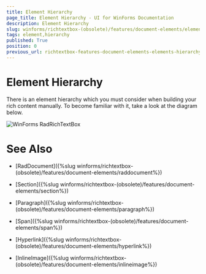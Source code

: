 ```yaml
---
title: Element Hierarchy
page_title: Element Hierarchy - UI for WinForms Documentation
description: Element Hierarchy
slug: winforms/richtextbox-(obsolete)/features/document-elements/element-hierarchy
tags: element,hierarchy
published: True
position: 0
previous_url: richtextbox-features-document-elements-elements-hierarchy
---
```


# Element Hierarchy

There is an element hierarchy which you must consider when building your rich content manually. To become familiar with it, take a look at the diagram below.

![WinForms RadRichTextBox ](images/richtextbox-document-elements-elements-hierarchy001.png)

# See Also

 * [RadDocument]({%slug winforms/richtextbox-(obsolete)/features/document-elements/raddocument%})

 * [Section]({%slug winforms/richtextbox-(obsolete)/features/document-elements/section%})

 * [Paragraph]({%slug winforms/richtextbox-(obsolete)/features/document-elements/paragraph%})

 * [Span]({%slug winforms/richtextbox-(obsolete)/features/document-elements/span%})

 * [Hyperlink]({%slug winforms/richtextbox-(obsolete)/features/document-elements/hyperlink%})

 * [InlineImage]({%slug winforms/richtextbox-(obsolete)/features/document-elements/inlineimage%})
